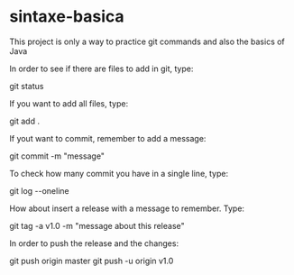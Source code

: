 # sintaxe-basica

This project is only a way to practice git commands and also the basics of Java 

In order to see if there are files to add in git, type: 

git status

If you want to add all files, type: 

git add . 

If yout want to commit, remember to add a message: 

git commit -m "message"

To check how many commit you have in a single line, type: 

git log --oneline

How about insert a release with a message to remember. Type: 

git tag -a v1.0 -m "message about this release"

In order to push the release and the changes: 

git push origin master
git push -u origin v1.0



